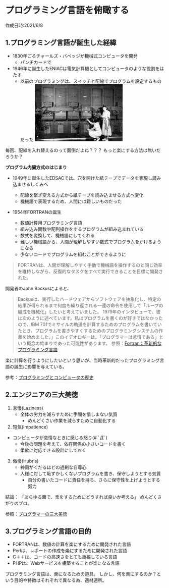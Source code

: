 # プログラミング言語を俯瞰する
作成日時:2021/6/8

## 1.プログラミング言語が誕生した経緯
* 1830年ごろチャールズ・バベッジが機械式コンピュータを開発
  * パンチカードで
* 1946年に誕生したENIACは電気計算機としてコンピュータのような役割をはたす
  * 以前のプログラミングは、スイッチと配線でプログラムを設定するものだった
   ![](2021-06-09-10-45-23.png)

毎回、配線を入れ替えるのって面倒だよね？？？
もっと楽にする方法は無いだろうか？

**プログラム内臓方式のはじまり**

* 1949年に誕生したEDSACでは、穴を開けた紙テープでデータを表現し読み込ませるしくみへ
  * 配線を繋ぎ変える方式から紙テープを読み込ませる方式へ変化
  * 機械語で表現するため、人間には難しいものだった

* 1954年FORTRANの誕生
  * 数値計算用プログラミング言語
  * 組み込み関数や配列操作をするプログラムが組み込まれている
  * 数式を変換して、機械語にしてくれる
  * 難しい機械語から、人間が理解しやすい数式でプログラムをかけるようになる
  * 少ないコードでプログラムを組むことができるように

> FORTRANは、人間が理解しやすく手動で機械語を操作するのと同じ効率を維持しながら、反復的なタスクをすべて実行できることを目標に開発された。

開発者のJohn Backusによると、
> Backusは、実行したハードウェアからソフトウェアを抽象化し、特定の結果が得られるまで何度も繰り返される一連の命令を使用して「ループの編成を機械化」したいと考えていました。 1979年のインタビューで、彼は次のように述べています。私はプログラムを書くのが好きではなかったので、IBM 701でミサイルの軌道を計算するためのプログラムを書いていたとき、プログラムを書きやすくするためのプログラミングシステムの作業を始めました。」このイデオロギーは、「プログラマーは怠惰である」という概念の始まりであった可能性があります。
参照：[Fortran：革新的なプログラミング言語](https://ichi.pro/fortran-kakushinteki-na-puroguramingu-gengo-167320850628792)

楽に計算を行うようにしたいという思いが、当時革新的だったプログラミング言語の誕生に影響を与えている。

参考：[プログラミングとコンピュータの歴史](https://acthouse.net/column/programming-computer/)

## 2.エンジニアの三大美徳
1. 怠慢(Laziness)
   * 全体の労力を減らすために手間を惜しまない気質
      * めんどくさい作業を減らすために自動化する
2. 短気(Impatience)
  * コンピュータが怠惰なときに感じる怒り(# ﾟДﾟ)
    * 今後の問題を考えて、依存関係の小さいコードを書く
    * 柔軟に対応できる設計にしておく
3. 傲慢(Hubris)
   * 神罰がくだるほどの過剰な自尊心
   * 人様に対して恥ずかしくないプログラムを書き、保守しようとする気質
     * 自分の書いたコードに責任を持ち、さらに保守性を上げようとする努力

結論：
「あらゆる面で、楽をするためにどうすれば良いか考える」
めんどくさがりのプロ。

参照：[プログラマーの三大美徳](https://moneyforward.com/engineers_blog/2016/02/08/engineers-virtue/)
## 3.プログラミング言語の目的
* FORTRANは、数値の計算を楽にするために開発された言語
* Perlは、レポートの作成を楽にするために開発された言語
* C＋＋は、コードの高速さをとても重視している言語
* PHPは、Webサービスを構築することが楽になる言語

プログラミング言語は、楽になるための道具。
しかし、何を楽にするのか？という目的や特徴はそれぞれで異なる為、適材適所。
